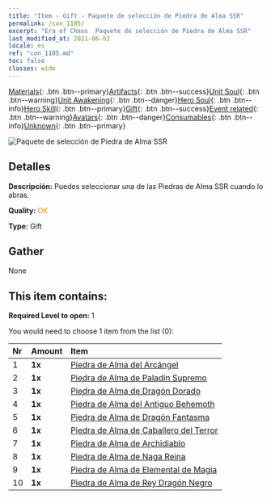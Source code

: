 ```yaml
---
title: "Item - Gift - Paquete de selección de Piedra de Alma SSR"
permalink: /con_1105/
excerpt: "Era of Chaos  Paquete de selección de Piedra de Alma SSR"
last_modified_at: 2021-06-03
locale: es
ref: "con_1105.md"
toc: false
classes: wide
---
```

 [Materials](/ItemsES/){: .btn .btn--primary}[Artifacts](/ItemsES/Artifacts/){: .btn .btn--success}[Unit Soul](/ItemsES/UnitSoul/){: .btn .btn--warning}[Unit Awakening](/ItemsES/UnitAwakening/){: .btn .btn--danger}[Hero Soul](/ItemsES/HeroSoul/){: .btn .btn--info}[Hero Skill](/ItemsES/HeroSkill/){: .btn .btn--primary}[Gift](/ItemsES/Gift/){: .btn .btn--success}[Event related](/ItemsES/Events/){: .btn .btn--warning}[Avatars](/ItemsES/Avatars/){: .btn .btn--danger}[Consumables](/ItemsES/Consumables/){: .btn .btn--info}[Unknown](/ItemsES/Unknown/){: .btn .btn--primary}

 ![Paquete de selección de Piedra de Alma SSR](/images/t/i_907560.png)

## Detalles
 **Descripción:** Puedes seleccionar una de las Piedras de Alma SSR cuando lo abras.

 **Quality:** <span style="color: #FF8C00">OK</span>

 **Type:** Gift

## Gather

  None

## This item contains:

 **Required Level to open:** 1

 You would need to choose 1 item from the list (0):

  | Nr | Amount |     Item    |
  |:---|:-------|:------------|
  | 1 |  **1x** | [Piedra de Alma del Arcángel](/ItemsES/unt_288/) |  | 
  | 2 |  **1x** | [Piedra de Alma de Paladín Supremo](/ItemsES/unt_289/) |  | 
  | 3 |  **1x** | [Piedra de Alma de Dragón Dorado](/ItemsES/unt_295/) |  | 
  | 4 |  **1x** | [Piedra de Alma del Antiguo Behemoth](/ItemsES/unt_311/) |  | 
  | 5 |  **1x** | [Piedra de Alma de Dragón Fantasma](/ItemsES/unt_303/) |  | 
  | 6 |  **1x** | [Piedra de Alma de Caballero del Terror](/ItemsES/unt_302/) |  | 
  | 7 |  **1x** | [Piedra de Alma de Archidiablo](/ItemsES/unt_318/) |  | 
  | 8 |  **1x** | [Piedra de Alma de Naga Reina](/ItemsES/unt_325/) |  | 
  | 9 |  **1x** | [Piedra de Alma de Elemental de Magia](/ItemsES/unt_347/) |  | 
  | 10 |  **1x** | [Piedra de Alma de Rey Dragón Negro](/ItemsES/unt_334/) |  | 
